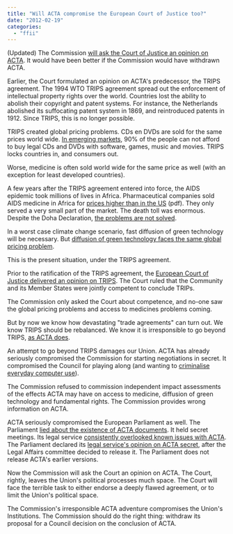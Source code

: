 ```yaml
---
title: "Will ACTA compromise the European Court of Justice too?"
date: "2012-02-19"
categories: 
  - "ffii"
---
```


(Updated) The Commission [will ask the Court of Justice an opinion on ACTA](http://europa.eu/rapid/pressReleasesAction.do?reference=IP/12/354&format=HTML&aged=0&language=EN&guiLanguage=en). It would have been better if the Commission would have withdrawn ACTA.

Earlier, the Court formulated an opinion on ACTA's predecessor, the TRIPS agreement. The 1994 WTO TRIPS agreement spread out the enforcement of intellectual property rights over the world. Countries lost the ability to abolish their copyright and patent systems. For instance, the Netherlands abolished its suffocating patent system in 1869, and reintroduced patents in 1912. Since TRIPS, this is no longer possible.

TRIPS created global pricing problems. CDs en DVDs are sold for the same prices world wide. [In emerging markets](http://piracy.ssrc.org/), 90% of the people can not afford to buy legal CDs and DVDs with software, games, music and movies. TRIPS locks countries in, and consumers out.

Worse, medicine is often sold world wide for the same price as well (with an exception for least developed countries).

A few years after the TRIPS agreement entered into force, the AIDS epidemic took millions of lives in Africa. Pharmaceutical companies sold AIDS medicine in Africa for [prices higher than in the US](http://cgkd.anu.edu.au/menus/PDFs/Information%20Feudalism.pdf) (pdf). They only served a very small part of the market. The death toll was enormous. Despite the Doha Declaration, [the problems are not solved](http://opinionator.blogs.nytimes.com/2011/07/26/a-trade-barrier-to-defeating-aids/).

In a worst case climate change scenario, fast diffusion of green technology will be necessary. But [diffusion of green technology faces the same global pricing problem](http://acta.ffii.org/?p=675).

This is the present situation, under the TRIPS agreement.

Prior to the ratification of the TRIPS agreement, the [European Court of Justice delivered an opinion on TRIPS](http://europa.eu/rapid/pressReleasesAction.do?reference=IP/12/354&format=HTML&aged=0&language=EN&guiLanguage=en). The Court ruled that the Community and its Member States were jointly competent to conclude TRIPs.

The Commission only asked the Court about competence, and no-one saw the global pricing problems and access to medicines problems coming.

But by now we know how devastating "trade agreements" can turn out. We know TRIPS should be rebalanced. We know it is irresponsible to go beyond TRIPS, [as ACTA does](http://acta.ffii.org/?p=1156).

An attempt to go beyond TRIPS damages our Union. ACTA has already seriously compromised the Commission for starting negotiations in secret. It compromised the Council for playing along (and wanting to [criminalise everyday computer use](http://acta.ffii.org/?p=992)).

The Commission refused to commission independent impact assessments of the effects ACTA may have on access to medicine, diffusion of green technology and fundamental rights. The Commission provides wrong information on ACTA.

ACTA seriously compromised the European Parliament as well. The Parliament [lied about the existence of ACTA documents](http://acta.ffii.org/?p=1103). It held secret meetings. Its legal service [consistently overlooked known issues with ACTA](http://acta.ffii.org/?p=992). The Parliament declared its [legal service's opinion on ACTA secret](http://acta.ffii.org/?p=1137), after the Legal Affairs committee decided to release it. The Parliament does not release ACTA's earlier versions.

Now the Commission will ask the Court an opinion on ACTA. The Court, rightly, leaves the Union's political processes much space. The Court will face the terrible task to either endorse a deeply flawed agreement, or to limit the Union's political space.

The Commission's irresponsible ACTA adventure compromises the Union's Institutions. The Commission should do the right thing: withdraw its proposal for a Council decision on the conclusion of ACTA.
